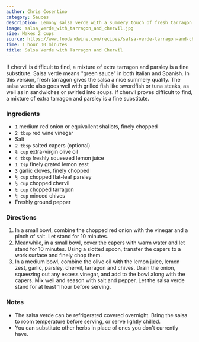 ```yaml
---
author: Chris Cosentino
category: Sauces
description: Lemony salsa verde with a summery touch of fresh tarragon.
image: salsa_verde_with_tarragon_and_chervil.jpg
size: Makes 2 cups
source: https://www.foodandwine.com/recipes/salsa-verde-tarragon-and-chervil
time: 1 hour 30 minutes
title: Salsa Verde with Tarragon and Chervil
---
```


If chervil is difficult to find, a mixture of extra tarragon and parsley is a fine substitute. Salsa verde means "green sauce" in both Italian and Spanish. In this version, fresh tarragon gives the salsa a nice summery quality. The salsa verde also goes well with grilled fish like swordfish or tuna steaks, as well as in sandwiches or swirled into soups. If chervil proves difficult to find, a mixture of extra tarragon and parsley is a fine substitute.

### Ingredients

* `1` medium red onion or equivallent shallots, finely chopped
* `2 tbsp` red wine vinegar
* Salt
* `2 tbsp` salted capers (optional)
* `¾ cup` extra-virgin olive oil
* `4 tbsp` freshly squeezed lemon juice
* `1 tsp` finely grated lemon zest
* `3` garlic cloves, finely chopped
* `½ cup` chopped flat-leaf parsley
* `½ cup` chopped chervil
* `¼ cup` chopped tarragon
* `¼ cup` minced chives
* Freshly ground pepper

### Directions

1. In a small bowl, combine the chopped red onion with the vinegar and a pinch of salt. Let stand for 10 minutes.
2. Meanwhile, in a small bowl, cover the capers with warm water and let stand for 10 minutes. Using a slotted spoon, transfer the capers to a work surface and finely chop them.
3. In a medium bowl, combine the olive oil with the lemon juice, lemon zest, garlic, parsley, chervil, tarragon and chives. Drain the onion, squeezing out any excess vinegar, and add to the bowl along with the capers. Mix well and season with salt and pepper. Let the salsa verde stand for at least 1 hour before serving.

### Notes

- The salsa verde can be refrigerated covered overnight. Bring the salsa to room temperature before serving, or serve lightly chilled.
- You can substitute other herbs in place of ones you don't currently have.